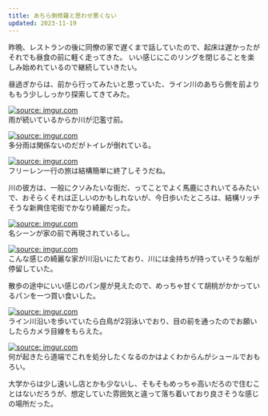 ```yaml
---
title: あちら側修羅と思わせ悪くない
updated: 2023-11-19
---
```


昨晩、レストランの後に同僚の家で遅くまで話していたので、起床は遅かったがそれでも昼食の前に軽く走ってきた。
いい感じにこのリングを閉じることを楽しみ始めれているので継続していきたい。

昼過ぎからは、前から行ってみたいと思っていた、ライン川のあちら側を前よりももう少ししっかり探索してきてみた。

<a href="https://imgur.com/aVTcnp4"><img src="https://i.imgur.com/aVTcnp4.jpg" title="source: imgur.com" /></a>  
雨が続いているからか川が氾濫寸前。

<a href="https://imgur.com/8GXnvz0"><img src="https://i.imgur.com/8GXnvz0.jpg" title="source: imgur.com" /></a>  
多分雨は関係ないのだがトイレが倒れている。

<a href="https://imgur.com/cMhKH7D"><img src="https://i.imgur.com/cMhKH7D.jpg" title="source: imgur.com" /></a>  
フリーレン一行の旅は結構簡単に終了しそうだね。

川の彼方は、一般にクソみたいな街だ、ってことでよく馬鹿にされいてるみたいで、おそらくそれは正しいのかもしれないが、今日歩いたところは、結構リッチそうな新興住宅街でかなり綺麗だった。

<a href="https://imgur.com/eZ3XwYd"><img src="https://i.imgur.com/eZ3XwYd.jpg" title="source: imgur.com" /></a>  
名シーンが家の前で再現されているし。

<a href="https://imgur.com/JvSGUIq"><img src="https://i.imgur.com/JvSGUIq.jpg" title="source: imgur.com" /></a>  
こんな感じの綺麗な家が川沿いにたており、川には金持ちが持っていそうな船が停留していた。

散歩の途中にいい感じのパン屋が見えたので、めっちゃ甘くて胡桃がかかっているパンを一つ買い食いした。

<a href="https://imgur.com/DgSOABC"><img src="https://i.imgur.com/DgSOABC.jpg" title="source: imgur.com" /></a>  
ライン川沿いを歩いていたら白鳥が2羽泳いでおり、目の前を通ったのでお願いしたらカメラ目線をもらえた。

<a href="https://imgur.com/eK8UzEw"><img src="https://i.imgur.com/eK8UzEw.jpg" title="source: imgur.com" /></a>  
何が起きたら道端でこれを処分したくなるのかはよくわからんがシュールでおもろい。

大学からは少し遠いし店とかも少ないし、そもそもめっちゃ高いだろので住むことはないだろうが、想定していた雰囲気と違って落ち着いており良さそうな感じの場所だった。
